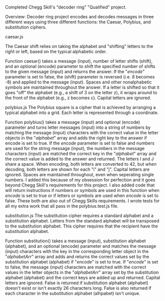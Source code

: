 
Completed Chegg Skill's "decoder ring" "Qualified" project.

Overview:
Decoder ring project encodes and decodes messages in three different ways using three different functions: the Caesar, Polybius, and substitution ciphers.

caesar.js

The Caesar shift relies on taking the alphabet and "shifting" letters to the right or left, based on the typical alphabetic order.

Function caesar() takes a message (input), number of letter shifts (shift), and an optional (encode) parameter to shift the specified number of shifts to the given message (input) and returns the answer. If the "_encode_" parameter is set to false, the (shift) parameter is reversed (i.e. 8 becomes -8) and applied to the message (input). Spaces and other nonalphabetic symbols are maintained throughout the answer. If a letter is shifted so that it goes "off" the alphabet (e.g., a shift of 3 on the letter z), it wraps around to the front of the alphabet (e.g., z becomes c). Capital letters are ignored. 


polybius.js
The Polybius square is a cipher that is achieved by arranging a typical alphabet into a grid. Each letter is represented through a coordinate.


Function polybius() takes a message (input) and optional (encode) parameter and turns letter messages (input) into a string of numbers by matching the message (input) characters with the correct value in the letter objects in the "_alphabet_" array and adds the right key to the answer if encode is set to true. If the _encode_ parameter is set to false and numbers are used for the string message (input), the numbers in the message characters (input) are matched the correct key in the "_alphabet_" array and the correct value is added to the answer and returned. The letters I and J share a space. When encoding, both letters are converted to 42, but when decoding, both letters are shown for each "i" and "j". Capital letters are ignored. Spaces are maintained throughout, even when seperating single numbers. I added this because of my obsession for perfection and it goes beyond Chegg Skill's requirements for this project. I also added code that will return instructions if numbers or symbols are used in this function when _encode_ is set to true or if letters or symbols are used when _encode_ is set to false. These both are also out of Chegg Skills requirements. I wrote tests for all my extra work that all pass in the polybius.test.js file.    


substitution.js
The substitution cipher requires a standard alphabet and a substitution alphabet. Letters from the standard alphabet will be transposed to the substitution alphabet. This cipher requires that the recipient have the substitution alphabet.

Function substitution() takes a message (input), substitution alphabet (alphabet), and an optional (encode) parameter and matches the message (input) characters with the key in the corresponding letter object in the "_alphabetArr_" array and adds and returns the correct values set by the substitution alphabet (alphabet) if "_encode_" is set to true. If "_encode_" is set to false, the message (input) characters are matched with the correct values in the letter objects in the "_alphabetArr_" array set by the substitution alphabet (alphabet) and the correct keys are added up and returned. Capital letters are ignored. False is returned if substitution alphabet (alphabet) doesn't exist or isn't exactly 26 characters long.  False is also returned if each character in the substitution alphabet (alhpabet) isn't unique. 